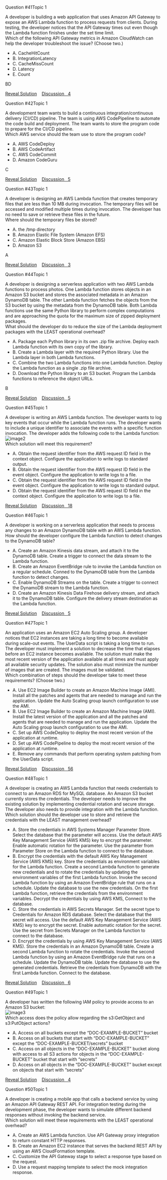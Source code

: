 Question #41Topic 1

A developer is building a web application that uses Amazon API Gateway to expose an AWS Lambda function to process requests from clients. During testing, the developer notices that the API Gateway times out even though the Lambda function finishes under the set time limit.  
Which of the following API Gateway metrics in Amazon CloudWatch can help the developer troubleshoot the issue? (Choose two.)

- A. CacheHitCount
- B. IntegrationLatency
- C. CacheMissCount
- D. Latency
- E. Count
  
BD

[Reveal Solution](https://www.examtopics.com/exams/amazon/aws-certified-developer-associate-dva-c02/view/5/#)    [Discussion   4](https://www.examtopics.com/exams/amazon/aws-certified-developer-associate-dva-c02/view/5/#)

Question #42Topic 1

A development team wants to build a continuous integration/continuous delivery (CI/CD) pipeline. The team is using AWS CodePipeline to automate the code build and deployment. The team wants to store the program code to prepare for the CI/CD pipeline.  
Which AWS service should the team use to store the program code?

- A. AWS CodeDeploy
- B. AWS CodeArtifact
- C. AWS CodeCommit
- D. Amazon CodeGuru

C

[Reveal Solution](https://www.examtopics.com/exams/amazon/aws-certified-developer-associate-dva-c02/view/5/#)    [Discussion   5](https://www.examtopics.com/exams/amazon/aws-certified-developer-associate-dva-c02/view/5/#)

Question #43Topic 1

A developer is designing an AWS Lambda function that creates temporary files that are less than 10 MB during invocation. The temporary files will be accessed and modified multiple times during invocation. The developer has no need to save or retrieve these files in the future.  
Where should the temporary files be stored?

- A. the /tmp directory
- B. Amazon Elastic File System (Amazon EFS)
- C. Amazon Elastic Block Store (Amazon EBS)
- D. Amazon S3

A

[Reveal Solution](https://www.examtopics.com/exams/amazon/aws-certified-developer-associate-dva-c02/view/5/#)    [Discussion   3](https://www.examtopics.com/exams/amazon/aws-certified-developer-associate-dva-c02/view/5/#)

Question #44Topic 1

A developer is designing a serverless application with two AWS Lambda functions to process photos. One Lambda function stores objects in an Amazon S3 bucket and stores the associated metadata in an Amazon DynamoDB table. The other Lambda function fetches the objects from the S3 bucket by using the metadata from the DynamoDB table. Both Lambda functions use the same Python library to perform complex computations and are approaching the quota for the maximum size of zipped deployment packages.  
What should the developer do to reduce the size of the Lambda deployment packages with the LEAST operational overhead?

- A. Package each Python library in its own .zip file archive. Deploy each Lambda function with its own copy of the library.
- B. Create a Lambda layer with the required Python library. Use the Lambda layer in both Lambda functions.
- C. Combine the two Lambda functions into one Lambda function. Deploy the Lambda function as a single .zip file archive.
- D. Download the Python library to an S3 bucket. Program the Lambda functions to reference the object URLs.

B

[Reveal Solution](https://www.examtopics.com/exams/amazon/aws-certified-developer-associate-dva-c02/view/5/#)    [Discussion   5](https://www.examtopics.com/exams/amazon/aws-certified-developer-associate-dva-c02/view/5/#)

Question #45Topic 1

A developer is writing an AWS Lambda function. The developer wants to log key events that occur while the Lambda function runs. The developer wants to include a unique identifier to associate the events with a specific function invocation. The developer adds the following code to the Lambda function:  
![](https://img.examtopics.com/aws-certified-developer-associate-dva-c02/image2.png "image2")  
Which solution will meet this requirement?

- A. Obtain the request identifier from the AWS request ID field in the context object. Configure the application to write logs to standard output.
- B. Obtain the request identifier from the AWS request ID field in the event object. Configure the application to write logs to a file.
- C. Obtain the request identifier from the AWS request ID field in the event object. Configure the application to write logs to standard output.
- D. Obtain the request identifier from the AWS request ID field in the context object. Configure the application to write logs to a file.

[Reveal Solution](https://www.examtopics.com/exams/amazon/aws-certified-developer-associate-dva-c02/view/5/#)    [Discussion   18](https://www.examtopics.com/exams/amazon/aws-certified-developer-associate-dva-c02/view/5/#)

Question #46Topic 1

A developer is working on a serverless application that needs to process any changes to an Amazon DynamoDB table with an AWS Lambda function.  
How should the developer configure the Lambda function to detect changes to the DynamoDB table?

- A. Create an Amazon Kinesis data stream, and attach it to the DynamoDB table. Create a trigger to connect the data stream to the Lambda function.
- B. Create an Amazon EventBridge rule to invoke the Lambda function on a regular schedule. Conned to the DynamoDB table from the Lambda function to detect changes.
- C. Enable DynamoDB Streams on the table. Create a trigger to connect the DynamoDB stream to the Lambda function.
- D. Create an Amazon Kinesis Data Firehose delivery stream, and attach it to the DynamoDB table. Configure the delivery stream destination as the Lambda function.

[Reveal Solution](https://www.examtopics.com/exams/amazon/aws-certified-developer-associate-dva-c02/view/5/#)    [Discussion   5](https://www.examtopics.com/exams/amazon/aws-certified-developer-associate-dva-c02/view/5/#)

Question #47Topic 1

An application uses an Amazon EC2 Auto Scaling group. A developer notices that EC2 instances are taking a long time to become available during scale-out events. The UserData script is taking a long time to run.  
The developer must implement a solution to decrease the time that elapses before an EC2 instance becomes available. The solution must make the most recent version of the application available at all times and must apply all available security updates. The solution also must minimize the number of images that are created. The images must be validated.  
Which combination of steps should the developer take to meet these requirements? (Choose two.)

- A. Use EC2 Image Builder to create an Amazon Machine Image (AMI). Install all the patches and agents that are needed to manage and run the application. Update the Auto Scaling group launch configuration to use the AMI.
- B. Use EC2 Image Builder to create an Amazon Machine Image (AMI). Install the latest version of the application and all the patches and agents that are needed to manage and run the application. Update the Auto Scaling group launch configuration to use the AMI.
- C. Set up AWS CodeDeploy to deploy the most recent version of the application at runtime.
- D. Set up AWS CodePipeline to deploy the most recent version of the application at runtime.
- E. Remove any commands that perform operating system patching from the UserData script.

[Reveal Solution](https://www.examtopics.com/exams/amazon/aws-certified-developer-associate-dva-c02/view/5/#)    [Discussion   56](https://www.examtopics.com/exams/amazon/aws-certified-developer-associate-dva-c02/view/5/#)

Question #48Topic 1

A developer is creating an AWS Lambda function that needs credentials to connect to an Amazon RDS for MySQL database. An Amazon S3 bucket currently stores the credentials. The developer needs to improve the existing solution by implementing credential rotation and secure storage. The developer also needs to provide integration with the Lambda function.  
Which solution should the developer use to store and retrieve the credentials with the LEAST management overhead?

- A. Store the credentials in AWS Systems Manager Parameter Store. Select the database that the parameter will access. Use the default AWS Key Management Service (AWS KMS) key to encrypt the parameter. Enable automatic rotation for the parameter. Use the parameter from Parameter Store on the Lambda function to connect to the database.
- B. Encrypt the credentials with the default AWS Key Management Service (AWS KMS) key. Store the credentials as environment variables for the Lambda function. Create a second Lambda function to generate new credentials and to rotate the credentials by updating the environment variables of the first Lambda function. Invoke the second Lambda function by using an Amazon EventBridge rule that runs on a schedule. Update the database to use the new credentials. On the first Lambda function, retrieve the credentials from the environment variables. Decrypt the credentials by using AWS KMS, Connect to the database.
- C. Store the credentials in AWS Secrets Manager. Set the secret type to Credentials for Amazon RDS database. Select the database that the secret will access. Use the default AWS Key Management Service (AWS KMS) key to encrypt the secret. Enable automatic rotation for the secret. Use the secret from Secrets Manager on the Lambda function to connect to the database.
- D. Encrypt the credentials by using AWS Key Management Service (AWS KMS). Store the credentials in an Amazon DynamoDB table. Create a second Lambda function to rotate the credentials. Invoke the second Lambda function by using an Amazon EventBridge rule that runs on a schedule. Update the DynamoDB table. Update the database to use the generated credentials. Retrieve the credentials from DynamoDB with the first Lambda function. Connect to the database.

[Reveal Solution](https://www.examtopics.com/exams/amazon/aws-certified-developer-associate-dva-c02/view/5/#)    [Discussion   6](https://www.examtopics.com/exams/amazon/aws-certified-developer-associate-dva-c02/view/5/#)

Question #49Topic 1

A developer has written the following IAM policy to provide access to an Amazon S3 bucket:  
![](https://img.examtopics.com/aws-certified-developer-associate-dva-c02/image3.png "image3")  
Which access does the policy allow regarding the s3:GetObject and s3:PutObject actions?

- A. Access on all buckets except the “DOC-EXAMPLE-BUCKET” bucket
- B. Access on all buckets that start with “DOC-EXAMPLE-BUCKET” except the “DOC-EXAMPLE-BUCKET/secrets” bucket
- C. Access on all objects in the “DOC-EXAMPLE-BUCKET” bucket along with access to all S3 actions for objects in the “DOC-EXAMPLE-BUCKET” bucket that start with “secrets”
- D. Access on all objects in the “DOC-EXAMPLE-BUCKET” bucket except on objects that start with “secrets”

[Reveal Solution](https://www.examtopics.com/exams/amazon/aws-certified-developer-associate-dva-c02/view/5/#)    [Discussion   4](https://www.examtopics.com/exams/amazon/aws-certified-developer-associate-dva-c02/view/5/#)

Question #50Topic 1

A developer is creating a mobile app that calls a backend service by using an Amazon API Gateway REST API. For integration testing during the development phase, the developer wants to simulate different backend responses without invoking the backend service.  
Which solution will meet these requirements with the LEAST operational overhead?

- A. Create an AWS Lambda function. Use API Gateway proxy integration to return constant HTTP responses.
- B. Create an Amazon EC2 instance that serves the backend REST API by using an AWS CloudFormation template.
- C. Customize the API Gateway stage to select a response type based on the request.
- D. Use a request mapping template to select the mock integration response.